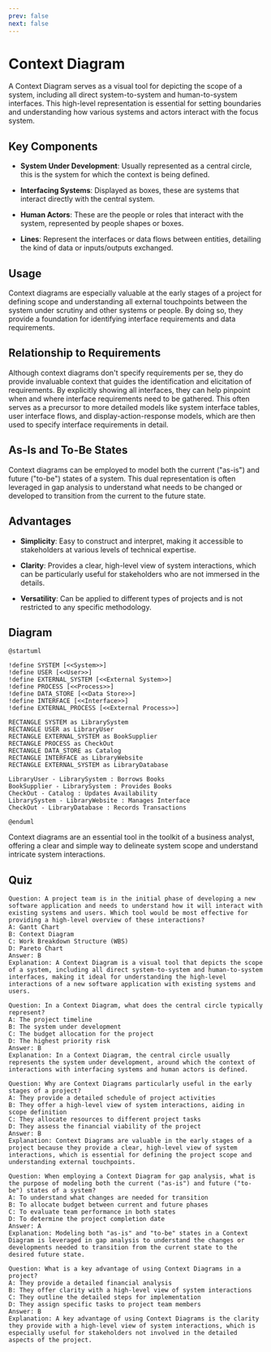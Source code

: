 ```yaml
---
prev: false
next: false
---
```


# Context Diagram

A Context Diagram serves as a visual tool for depicting the scope of a system, including all direct system-to-system and human-to-system interfaces. This high-level representation is essential for setting boundaries and understanding how various systems and actors interact with the focus system.

## Key Components

- **System Under Development**: Usually represented as a central circle, this is the system for which the context is being defined.

- **Interfacing Systems**: Displayed as boxes, these are systems that interact directly with the central system.

- **Human Actors**: These are the people or roles that interact with the system, represented by people shapes or boxes.

- **Lines**: Represent the interfaces or data flows between entities, detailing the kind of data or inputs/outputs exchanged.

## Usage

Context diagrams are especially valuable at the early stages of a project for defining scope and understanding all external touchpoints between the system under scrutiny and other systems or people. By doing so, they provide a foundation for identifying interface requirements and data requirements.

## Relationship to Requirements

Although context diagrams don't specify requirements per se, they do provide invaluable context that guides the identification and elicitation of requirements. By explicitly showing all interfaces, they can help pinpoint when and where interface requirements need to be gathered. This often serves as a precursor to more detailed models like system interface tables, user interface flows, and display-action-response models, which are then used to specify interface requirements in detail.

## As-Is and To-Be States

Context diagrams can be employed to model both the current ("as-is") and future ("to-be") states of a system. This dual representation is often leveraged in gap analysis to understand what needs to be changed or developed to transition from the current to the future state.

## Advantages

- **Simplicity**: Easy to construct and interpret, making it accessible to stakeholders at various levels of technical expertise.

- **Clarity**: Provides a clear, high-level view of system interactions, which can be particularly useful for stakeholders who are not immersed in the details.

- **Versatility**: Can be applied to different types of projects and is not restricted to any specific methodology.

## Diagram

```plantuml
@startuml

!define SYSTEM [<<System>>]
!define USER [<<User>>]
!define EXTERNAL_SYSTEM [<<External System>>]
!define PROCESS [<<Process>>]
!define DATA_STORE [<<Data Store>>]
!define INTERFACE [<<Interface>>]
!define EXTERNAL_PROCESS [<<External Process>>]

RECTANGLE SYSTEM as LibrarySystem
RECTANGLE USER as LibraryUser
RECTANGLE EXTERNAL_SYSTEM as BookSupplier
RECTANGLE PROCESS as CheckOut
RECTANGLE DATA_STORE as Catalog
RECTANGLE INTERFACE as LibraryWebsite
RECTANGLE EXTERNAL_SYSTEM as LibraryDatabase

LibraryUser - LibrarySystem : Borrows Books
BookSupplier - LibrarySystem : Provides Books
CheckOut - Catalog : Updates Availability
LibrarySystem - LibraryWebsite : Manages Interface
CheckOut - LibraryDatabase : Records Transactions

@enduml

```

Context diagrams are an essential tool in the toolkit of a business analyst, offering a clear and simple way to delineate system scope and understand intricate system interactions.

## Quiz

```quiz
Question: A project team is in the initial phase of developing a new software application and needs to understand how it will interact with existing systems and users. Which tool would be most effective for providing a high-level overview of these interactions?
A: Gantt Chart
B: Context Diagram
C: Work Breakdown Structure (WBS)
D: Pareto Chart
Answer: B
Explanation: A Context Diagram is a visual tool that depicts the scope of a system, including all direct system-to-system and human-to-system interfaces, making it ideal for understanding the high-level interactions of a new software application with existing systems and users.

Question: In a Context Diagram, what does the central circle typically represent?
A: The project timeline
B: The system under development
C: The budget allocation for the project
D: The highest priority risk
Answer: B
Explanation: In a Context Diagram, the central circle usually represents the system under development, around which the context of interactions with interfacing systems and human actors is defined.

Question: Why are Context Diagrams particularly useful in the early stages of a project?
A: They provide a detailed schedule of project activities
B: They offer a high-level view of system interactions, aiding in scope definition
C: They allocate resources to different project tasks
D: They assess the financial viability of the project
Answer: B
Explanation: Context Diagrams are valuable in the early stages of a project because they provide a clear, high-level view of system interactions, which is essential for defining the project scope and understanding external touchpoints.

Question: When employing a Context Diagram for gap analysis, what is the purpose of modeling both the current ("as-is") and future ("to-be") states of a system?
A: To understand what changes are needed for transition
B: To allocate budget between current and future phases
C: To evaluate team performance in both states
D: To determine the project completion date
Answer: A
Explanation: Modeling both "as-is" and "to-be" states in a Context Diagram is leveraged in gap analysis to understand the changes or developments needed to transition from the current state to the desired future state.

Question: What is a key advantage of using Context Diagrams in a project?
A: They provide a detailed financial analysis
B: They offer clarity with a high-level view of system interactions
C: They outline the detailed steps for implementation
D: They assign specific tasks to project team members
Answer: B
Explanation: A key advantage of using Context Diagrams is the clarity they provide with a high-level view of system interactions, which is especially useful for stakeholders not involved in the detailed aspects of the project.
```

